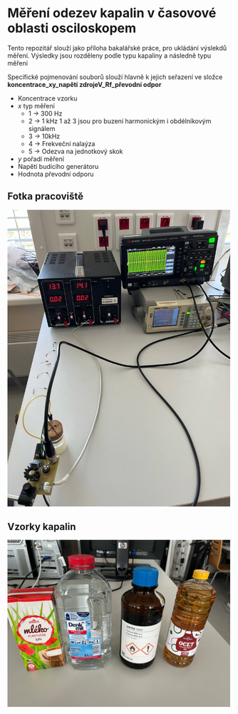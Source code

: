 # Měření odezev kapalin v časovové oblasti osciloskopem
Tento repozitář slouží jako příloha bakalářské práce, pro ukládání výslekdů měření.
Výsledky jsou rozděleny podle typu kapaliny a následně typu měření

Specifické pojmenování souborů slouží hlavně k jejich seřazení ve složce
**koncentrace_xy_napětí zdrojeV_Rf_převodní odpor**
- Koncentrace vzorku
- *x* typ měření
  - 1 -> 300 Hz
  - 2 -> 1 kHz    1 až 3 jsou pro buzení harmonickým i obdélníkovým signálem
  - 3 -> 10kHz
  - 4 -> Frekveční nalaýza
  - 5 -> Odezva na jednotkový skok
- *y* pořadí měření
- Napětí budícího generátoru
- Hodnota převodní odporu

## Fotka pracoviště
<img src="Fotky%20z%20měření/Pracovsite2.jpg" alt="Fotka pracoviště" width="500">

## Vzorky kapalin
<img src="Fotky%20z%20měření/Vzorky.jpg" alt="Vzorky kapalin" width="500">
